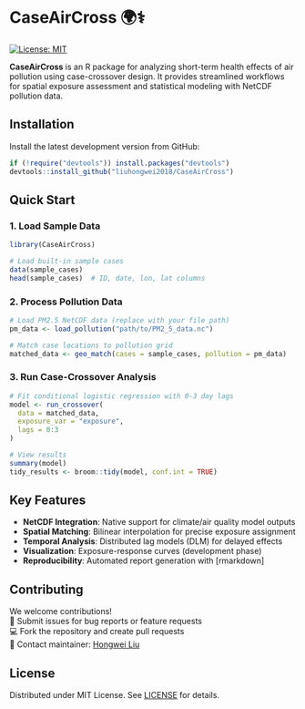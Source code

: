 # CaseAirCross 🌍⚕️

[![License: MIT](https://img.shields.io/badge/License-MIT-yellow.svg)](https://opensource.org/licenses/MIT)

**CaseAirCross** is an R package for analyzing short-term health effects of air pollution using case-crossover design. It provides streamlined workflows for spatial exposure assessment and statistical modeling with NetCDF pollution data.

## Installation

Install the latest development version from GitHub:
```r
if (!require("devtools")) install.packages("devtools")
devtools::install_github("liuhongwei2018/CaseAirCross")
```

## Quick Start

### 1. Load Sample Data
```r
library(CaseAirCross)

# Load built-in sample cases
data(sample_cases)
head(sample_cases)  # ID, date, lon, lat columns
```

### 2. Process Pollution Data
```r
# Load PM2.5 NetCDF data (replace with your file path)
pm_data <- load_pollution("path/to/PM2_5_data.nc")

# Match case locations to pollution grid
matched_data <- geo_match(cases = sample_cases, pollution = pm_data)
```

### 3. Run Case-Crossover Analysis
```r
# Fit conditional logistic regression with 0-3 day lags
model <- run_crossover(
  data = matched_data,
  exposure_var = "exposure",
  lags = 0:3
)

# View results
summary(model)
tidy_results <- broom::tidy(model, conf.int = TRUE)
```

## Key Features
- **NetCDF Integration**: Native support for climate/air quality model outputs
- **Spatial Matching**: Bilinear interpolation for precise exposure assignment
- **Temporal Analysis**: Distributed lag models (DLM) for delayed effects
- **Visualization**: Exposure-response curves (development phase)
- **Reproducibility**: Automated report generation with [rmarkdown]

## Contributing

We welcome contributions!  
🔧 Submit issues for bug reports or feature requests  
💻 Fork the repository and create pull requests  
📧 Contact maintainer: [Hongwei Liu](mailto:liuhongwei@zzu.edu.cn)

## License
Distributed under MIT License. See [LICENSE](LICENSE) for details.
